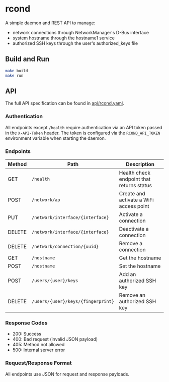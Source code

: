 # rcond

A simple daemon and REST API to manage:
- network connections through NetworkManager's D-Bus interface
- system hostname through the hostname1 service
- authorized SSH keys through the user's authorized_keys file

## Build and Run

```bash
make build
make run
```

## API

The full API specification can be found in [api/rcond.yaml](api/rcond.yaml).

### Authentication

All endpoints except `/health` require authentication via an API token passed in the `X-API-Token` header. The token is configured via the `RCOND_API_TOKEN` environment variable when starting the daemon.

### Endpoints

| Method | Path | Description |
|--------|------|-------------|
| GET | `/health` | Health check endpoint that returns status |
| POST | `/network/ap` | Create and activate a WiFi access point |
| PUT | `/network/interface/{interface}` | Activate a connection |
| DELETE | `/network/interface/{interface}` | Deactivate a connection |
| DELETE | `/network/connection/{uuid}` | Remove a connection |
| GET | `/hostname` | Get the hostname |
| POST | `/hostname` | Set the hostname |
| POST | `/users/{user}/keys` | Add an authorized SSH key |
| DELETE | `/users/{user}/keys/{fingerprint}` | Remove an authorized SSH key |

### Response Codes

- 200: Success
- 400: Bad request (invalid JSON payload)
- 405: Method not allowed
- 500: Internal server error

### Request/Response Format
All endpoints use JSON for request and response payloads.
